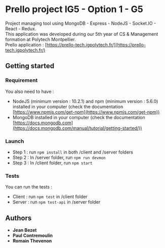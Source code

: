 # Prello project IG5 - Option 1 - G5
Project managing tool using MongoDB - Express - NodeJS - Socket.IO - React - Redux.  
This application was developed during our 5th year of CS & Management formation at Polytech Montpellier.  
Prello application : [https://prello-tech.igpolytech.fr/](https://prello-tech.igpolytech.fr/) 
## Getting started
### Requirement
You also need to have :  
* NodeJS (minimum version : 10.2.1) and npm (minimum version : 5.6.0) installed in your computer (check the documentation [https://www.npmjs.com/get-npm](https://www.npmjs.com/get-npm))
* MongoDB installed in your computer (check the documentation [https://docs.mongodb.com](https://docs.mongodb.com/manual/tutorial/getting-started/))
### Launch
* Step 1 : run `npm install` in both /client and /server folders
* Step 2 : In /server folder, run `npm run devmon`
* Step 3 : In /client folder, run `npm start`
### Tests
You can run the tests :
* Client : run `npm test` in /client folder
* Server : run `npm test-api` in /server folder
## Authors
* **Jean Bezet**
* **Paul Contremoulin**
* **Romain Thevenon**
